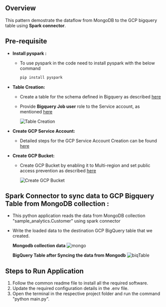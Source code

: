 ## Overview
  This pattern demostrate the dataflow from MongoDB to the GCP bigquery table using **Spark connector**. 
   
## Pre-requisite
- **Install pyspark :**
  * To use pyspark in the code need to install pyspark with the below command
     ```bash
     pip install pyspark
     ```
- **Table Creation:**
  * Create a table for the schema defined in Bigquery as described [here](https://cloud.google.com/bigquery/docs/tables#create_an_empty_table_with_a_schema_definition)
  * Provide **Bigquery Job user** role to the Service account, as mentioned [here](https://cloud.google.com/bigquery/docs/jobs-overview)
  
    ![Table Creation](https://github.com/mongodb-partners/MongoDb-BigQuery-Workshops/assets/109083730/3b692fff-b51a-4b22-906c-a415e383d300)
- **Create GCP Service Account:**
  * Detailed steps for the GCP Service Account Creation can be found [here](https://cloud.google.com/iam/docs/service-accounts-create#creating)

- **Create GCP Bucket:**
  * Create GCP Bucket by enabling it to Multi-region and set public access prevention as described [here](https://cloud.google.com/storage/docs/creating-buckets#create_a_new_bucket)
  
    ![Create GCP Bucket](https://github.com/mongodb-partners/MongoDb-BigQuery-Workshops/assets/109083730/5d75d3b1-b46a-4cdd-a245-32c0d46ba600)

## Spark Connector to sync data to GCP Bigquery Table from MongoDB collection :
   * This python application reads the data from MongoDB collection "sample_analytics.Customer" using spark connector
   * Write the loaded data to the destination GCP BigQuery table that we created.

     **Mongodb collection data**
     ![mongo](https://github.com/mongodb-partners/MongoDb-BigQuery-Workshops/assets/109083730/a6b61db4-0481-4d72-817f-bb590ae4e239)

     **BigQuery Table after Syncing the data from Mongodb**
     ![biqTable](https://github.com/mongodb-partners/MongoDb-BigQuery-Workshops/assets/109083730/a4b044e6-157b-4c2a-bc67-4a0eecda1246)

## Steps to Run Application
1. Follow the common readme file to install all the required software.
2. Update the required configuration details in the .env file.
3. Open the terminal in the respective project folder and run the command "python main.py".

  



